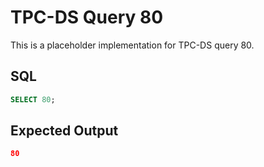 # TPC-DS Query 80

This is a placeholder implementation for TPC-DS query 80.

## SQL
```sql
SELECT 80;
```

## Expected Output
```json
80
```
